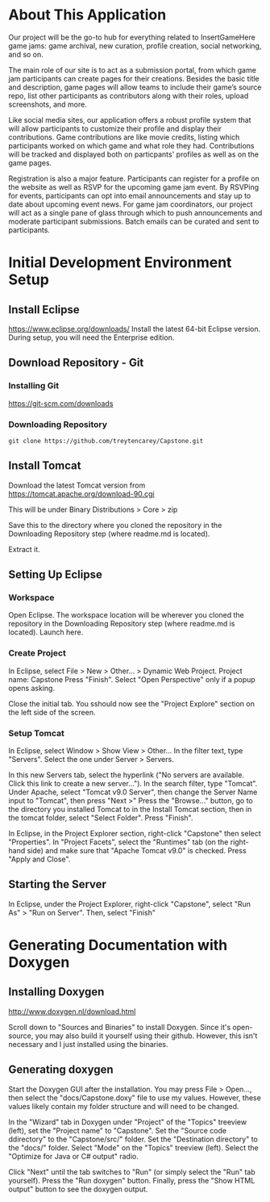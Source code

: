 # About This Application
Our project will be the go-to hub for everything related to InsertGameHere game jams: game archival, new curation, profile creation, social networking, and so on. 

The main role of our site is to act as a submission portal, from which game jam participants can create pages for their creations. Besides the basic title and description, game pages will allow teams to include their game’s source repo, list other participants as contributors along with their roles, upload screenshots, and more.

Like social media sites, our application offers a robust profile system that will allow participants to customize their profile and display their contributions. Game contributions are like movie credits, listing which participants worked on which game and what role they had. Contributions will be tracked and displayed both on particpants' profiles as well as on the game pages.

Registration is also a major feature. Participants can register for a profile on the website as well as RSVP for the upcoming game jam event. By RSVPing for events, participants can opt into email announcements and stay up to date about upcoming event news. For game jam coordinators, our project will act as a single pane of glass through which to push announcements and moderate participant submissions. Batch emails can be curated and sent to participants.


# Initial Development Environment Setup
## Install Eclipse 
https://www.eclipse.org/downloads/
Install the latest 64-bit Eclipse version.
During setup, you will need the Enterprise edition.
## Download Repository - Git
### Installing Git
https://git-scm.com/downloads
### Downloading Repository
`git clone https://github.com/treytencarey/Capstone.git`
## Install Tomcat
Download the latest Tomcat version from
https://tomcat.apache.org/download-90.cgi

This will be under Binary Distributions > Core > zip

Save this to the directory where you cloned the repository in the Downloading Repository step (where readme.md is located).

Extract it.

## Setting Up Eclipse
### Workspace
Open Eclipse. The workspace location will be wherever you cloned the repository in the Downloading Repository step (where readme.md is located). Launch here.

### Create Project
In Eclipse, select File > New > Other... > Dynamic Web Project.
Project name: Capstone
Press "Finish".
Select "Open Perspective" only if a popup opens asking.

Close the initial tab. You sshould now see the "Project Explore" section on the left side of the screen.

### Setup Tomcat
In Eclipse, select Window > Show View > Other...
In the filter text, type "Servers". Select the one under Server > Servers.

In this new Servers tab, select the hyperlink ("No servers are available. Click this link to create a new server...").
In the search filter, type "Tomcat". Under Apache, select "Tomcat v9.0 Server", then change the Server Name input to "Tomcat", then press "Next >"
Press the "Browse..." button, go to the directory you installed Tomcat to in the Install Tomcat section, then in the tomcat folder, select "Select Folder".
Press "Finish".

In Eclipse, in the Project Explorer section, right-click "Capstone" then select "Properties".
In "Project Facets", select the "Runtimes" tab (on the right-hand side) and make sure that "Apache Tomcat v9.0" is checked. Press "Apply and Close".

## Starting the Server
In Eclipse, under the Project Explorer, right-click "Capstone", select "Run As" > "Run on Server". Then, select "Finish"

# **Generating Documentation with Doxygen**

## Installing Doxygen

http://www.doxygen.nl/download.html

Scroll down to "Sources and Binaries" to install Doxygen.
Since it's open-source, you may also build it yourself using their github. However, this isn't necessary and I just installed using the binaries.

## Generating doxygen

Start the Doxygen GUI after the installation.
You may press File > Open..., then select the "docs/Capstone.doxy" file to use my values. However, these values likely contain my folder structure and will need to be changed.

In the "Wizard" tab in Doxygen under "Project" of the "Topics" treeview (left), set the "Project name" to "Capstone". Set the "Source code ddirectory" to the "Capstone/src/" folder. Set the "Destination directory" to the "docs/" folder.
Select "Mode" on the "Topics" treeview (left). Select the "Optimize for Java or C# output" radio.

Click "Next" until the tab switches to "Run" (or simply select the "Run" tab yourself). Press the "Run doxygen" button. Finally, press the "Show HTML output" button to see the doxygen output.
